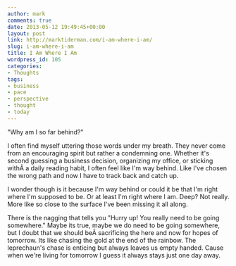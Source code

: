 ```yaml
---
author: mark
comments: true
date: 2013-05-12 19:49:45+00:00
layout: post
link: http://marktiderman.com/i-am-where-i-am/
slug: i-am-where-i-am
title: I Am Where I Am
wordpress_id: 105
categories:
- Thoughts
tags:
- business
- pace
- perspective
- thought
- today
---
```


"Why am I so far behind?"

I often find myself uttering those words under my breath. They never come from an encouraging spirit but rather a condemning one. Whether it's second guessing a business decision, organizing my office, or sticking withÂ a daily reading habit, I often feel like I'm way behind. Like I've chosen the wrong path and now I have to track back and catch up.

I wonder though is it because I'm way behind or could it be that I'm right where I'm supposed to be. Or at least I'm right where I am. Deep? Not really. More like so close to the surface I've been missing it all along.

There is the nagging that tells you "Hurry up! You really need to be going somewhere." Maybe its true, maybe we do need to be going somewhere, but I doubt that we should beÂ sacrificing the here and now for hopes of tomorrow. Its like chasing the gold at the end of the rainbow. The leprechaun's chase is enticing but always leaves us empty handed. Cause when we're living for tomorrow I guess it always stays just one day away.
